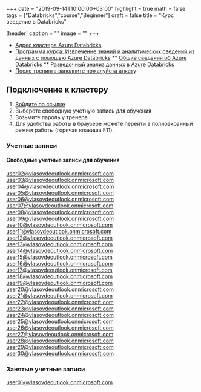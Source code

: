 +++
date = "2019-09-14T10:00:00+03:00"
highlight = true
math = false
tags = ["Databricks","course","Beginner"]
draft = false
title = "Курс введение в Databricks"

[header]
  caption = ""
  image = ""
+++


* [Адрес кластера Azure Databricks](https://westeurope.azuredatabricks.net/login.html?o=5439510797997457)
* [Программа курса: Извлечение знаний и аналитических сведений из данных с помощью Azure Databricks](https://docs.microsoft.com/ru-ru/learn/paths/data-science/)
** [Общие сведения об Azure Databricks](https://docs.microsoft.com/ru-ru/learn/modules/intro-to-azure-databricks/index)
** [Разведочный анализ данных в Azure Databricks](https://docs.microsoft.com/ru-ru/learn/modules/perform-exploratory-data-analysis-with-azure-databricks/index)
* [После тренинга заполните пожалуйста анкету](https://forms.office.com/Pages/ResponsePage.aspx?id=Lk-Uiqpa3kC4qERf60hbfOPWxmmfrf9OinvDoc826f1UMElHMkk2NkRQWkRJN0tWUklFNUlWTkszUi4u)

## Подключение к кластеру

1. [Войдите по ссылке](https://westeurope.azuredatabricks.net/login.html?o=5439510797997457)
2. Выберете свободную учетную запись для обучения
3. Возьмите пароль у тренера
4. Для удобства работы в браузере можете перейти в полноэкранный режим работы (горячая клавиша F11).

### Учетные записи

#### Свободные учетные записи для обучения

user02@vlasovdeoutlook.onmicrosoft.com
user03@vlasovdeoutlook.onmicrosoft.com
user04@vlasovdeoutlook.onmicrosoft.com
user05@vlasovdeoutlook.onmicrosoft.com
user06@vlasovdeoutlook.onmicrosoft.com
user07@vlasovdeoutlook.onmicrosoft.com
user08@vlasovdeoutlook.onmicrosoft.com
user09@vlasovdeoutlook.onmicrosoft.com
user10@vlasovdeoutlook.onmicrosoft.com
user11@vlasovdeoutlook.onmicrosoft.com
user12@vlasovdeoutlook.onmicrosoft.com
user13@vlasovdeoutlook.onmicrosoft.com
user14@vlasovdeoutlook.onmicrosoft.com
user15@vlasovdeoutlook.onmicrosoft.com
user16@vlasovdeoutlook.onmicrosoft.com
user17@vlasovdeoutlook.onmicrosoft.com
user18@vlasovdeoutlook.onmicrosoft.com
user19@vlasovdeoutlook.onmicrosoft.com
user20@vlasovdeoutlook.onmicrosoft.com
user21@vlasovdeoutlook.onmicrosoft.com
user22@vlasovdeoutlook.onmicrosoft.com
user23@vlasovdeoutlook.onmicrosoft.com
user24@vlasovdeoutlook.onmicrosoft.com
user25@vlasovdeoutlook.onmicrosoft.com
user26@vlasovdeoutlook.onmicrosoft.com
user27@vlasovdeoutlook.onmicrosoft.com
user28@vlasovdeoutlook.onmicrosoft.com
user29@vlasovdeoutlook.onmicrosoft.com
user30@vlasovdeoutlook.onmicrosoft.com

### Занятые учетные записи

user01@vlasovdeoutlook.onmicrosoft.com